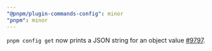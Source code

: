 ```yaml
---
"@pnpm/plugin-commands-config": minor
"pnpm": minor
---
```


`pnpm config get` now prints a JSON string for an object value [#9797](https://github.com/pnpm/pnpm/issues/9797).
